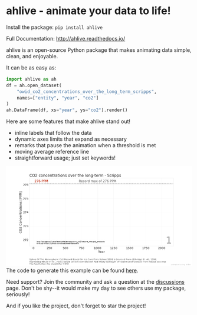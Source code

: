 ahlive - animate your data to life!
====================================

Install the package: ``pip install ahlive``

Full Documentation: http://ahlive.readthedocs.io/

ahlive is an open-source Python package that makes animating data simple, clean, and enjoyable.

It can be as easy as:

```python
import ahlive as ah
df = ah.open_dataset(
    "owid_co2_concentrations_over_the_long_term_scripps",
    names=["entity", "year", "co2"]
)
ah.DataFrame(df, xs="year", ys="co2").render()
```

Here are some features that make ahlive stand out!

- inline labels that follow the data
- dynamic axes limits that expand as necessary
- remarks that pause the animation when a threshold is met
- moving average reference line
- straightforward usage; just set keywords!

![CO2 Concentrations](https://raw.githubusercontent.com/ahuang11/ahlive/main/docs/source/_static/co2_concentrations.gif)
The code to generate this example can be found [here](https://ahlive.readthedocs.io/en/main/introductions/quick_start.html).

Need support? Join the community and ask a question at the [discussions](https://github.com/ahuang11/ahlive/discussions) page. Don't be shy--it would make my day to see others use my package, seriously!

And if you like the project, don't forget to star the project!
